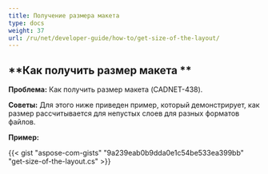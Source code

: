 ```yaml
---
title: Получение размера макета
type: docs
weight: 37
url: /ru/net/developer-guide/how-to/get-size-of-the-layout/
---
```


## **Как получить размер макета **

**Проблема:** Как получить размер макета (CADNET-438).

**Советы:** Для этого ниже приведен пример, который демонстрирует, как размер рассчитывается для непустых слоев для разных форматов файлов.

**Пример:**

{{< gist "aspose-com-gists" "9a239eab0b9dda0e1c54be533ea399bb" "get-size-of-the-layout.cs" >}}
